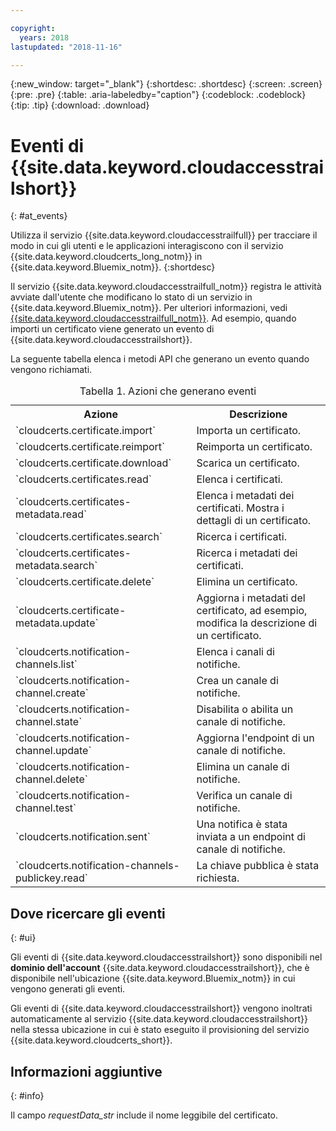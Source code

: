 ```yaml
---

copyright:
  years: 2018
lastupdated: "2018-11-16"

---
```


{:new_window: target="_blank"}
{:shortdesc: .shortdesc}
{:screen: .screen}
{:pre: .pre}
{:table: .aria-labeledby="caption"}
{:codeblock: .codeblock}
{:tip: .tip}
{:download: .download}

# Eventi di {{site.data.keyword.cloudaccesstrailshort}}  
{: #at_events}

Utilizza il servizio {{site.data.keyword.cloudaccesstrailfull}} per tracciare il modo in cui gli utenti e le applicazioni interagiscono con il servizio {{site.data.keyword.cloudcerts_long_notm}} in {{site.data.keyword.Bluemix_notm}}.
{:shortdesc}

Il servizio {{site.data.keyword.cloudaccesstrailfull_notm}} registra le attività avviate dall'utente che modificano lo stato di un servizio in {{site.data.keyword.Bluemix_notm}}. Per ulteriori informazioni, vedi [{{site.data.keyword.cloudaccesstrailfull_notm}}](/docs/services/cloud-activity-tracker/index.html#getting-started-with-cla). Ad esempio, quando importi un certificato viene generato un evento di {{site.data.keyword.cloudaccesstrailshort}}.

La seguente tabella elenca i metodi API che generano un evento quando vengono richiamati.

<table>
  <caption>Tabella 1. Azioni che generano eventi</caption>
  <tr>
    <th>Azione</th>
	  <th>Descrizione</th>
  </tr>
  <tr>
    <td>`cloudcerts.certificate.import`</td>
	  <td>Importa un certificato.</td>
  </tr>
  <tr>
    <td>`cloudcerts.certificate.reimport`</td>
	  <td>Reimporta un certificato.</td>
  </tr>
  <tr>
    <td>`cloudcerts.certificate.download`</td>
	  <td>Scarica un certificato.</td>
  </tr>
  <tr>
    <td>`cloudcerts.certificates.read`</td>
	  <td>Elenca i certificati.</td>
  </tr>
  <tr>
    <td>`cloudcerts.certificates-metadata.read`</td>
	  <td>Elenca i metadati dei certificati. Mostra i dettagli di un certificato.</td>
  </tr>
  <tr>
    <td>`cloudcerts.certificates.search`</td>
	  <td>Ricerca i certificati.</td>
  </tr>
  <tr>
    <td>`cloudcerts.certificates-metadata.search`</td>
	  <td>Ricerca i metadati dei certificati.</td>
  </tr>
  <tr>
    <td>`cloudcerts.certificate.delete`</td>
	  <td>Elimina un certificato.</td>
  </tr>
  <tr>
    <td>`cloudcerts.certificate-metadata.update`</td>
	  <td>Aggiorna i metadati del certificato, ad esempio, modifica la descrizione di un certificato.</td>
  </tr>
  <tr>
    <td>`cloudcerts.notification-channels.list`</td>
	  <td>Elenca i canali di notifiche.</td>
  </tr>
  <tr>
    <td>`cloudcerts.notification-channel.create`</td>
	  <td>Crea un canale di notifiche.</td>
  </tr>
  <tr>
    <td>`cloudcerts.notification-channel.state`</td>
	  <td>Disabilita o abilita un canale di notifiche.</td>
  </tr>
  <tr>
    <td>`cloudcerts.notification-channel.update`</td>
	  <td>Aggiorna l'endpoint di un canale di notifiche.</td>
  </tr>
  <tr>
    <td>`cloudcerts.notification-channel.delete`</td>
	  <td>Elimina un canale di notifiche.</td>
  </tr>
  <tr>
    <td>`cloudcerts.notification-channel.test`</td>
	  <td>Verifica un canale di notifiche.</td>
  </tr>
  <tr>
    <td>`cloudcerts.notification.sent`</td>
	  <td>Una notifica è stata inviata a un endpoint di canale di notifiche.</td>
  </tr>
  <tr>
    <td>`cloudcerts.notification-channels-publickey.read`</td>
	  <td>La chiave pubblica è stata richiesta.</td>
  </tr>
</table>

## Dove ricercare gli eventi
{: #ui}

Gli eventi di {{site.data.keyword.cloudaccesstrailshort}} sono disponibili nel **dominio dell'account** {{site.data.keyword.cloudaccesstrailshort}}, che è disponibile nell'ubicazione {{site.data.keyword.Bluemix_notm}} in cui vengono generati gli eventi.

Gli eventi di {{site.data.keyword.cloudaccesstrailshort}} vengono inoltrati automaticamente al servizio {{site.data.keyword.cloudaccesstrailshort}} nella stessa ubicazione in cui è stato eseguito il provisioning del servizio {{site.data.keyword.cloudcerts_short}}.

## Informazioni aggiuntive
{: #info}

Il campo *requestData_str* include il nome leggibile del certificato.
